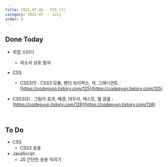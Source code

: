 ```yaml
---
title: 2021.07.06 - CSS (3)
category: 2021-07 -- July
order: 4
---
```




## Done Today

- 취업 스터디 

  - 자소서 상호 첨삭

- CSS

  - CSS3(1) : CSS3 모듈, 벤더 프리픽스, 색, 그래디언트 : [https://codesyun.tistory.com/125](https://codesyun.tistory.com/125)
- CSS3(2) : 그림자 효과, 배경, 테두리, 텍스트, 웹 글꼴 : [https://codesyun.tistory.com/126](https://codesyun.tistory.com/126)
  



<br>

## To Do

- CSS 
  - CSS3  응용
- JavaScript
  - JS 간단한 응용 익히기

